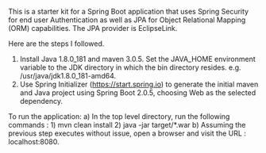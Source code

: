 This is a starter kit for a Spring Boot application that uses Spring Security for end user Authentication
as well as JPA for Object Relational Mapping (ORM) capabilities. The JPA provider is EclipseLink.

Here are the steps I followed.

1) Install Java 1.8.0_181 and maven 3.0.5. Set the JAVA_HOME environment variable to the JDK directory in which the bin directory resides. e.g. /usr/java/jdk1.8.0_181-amd64.
2) Use Spring Initializer (https://start.spring.io) to generate the initial maven and Java project using Spring Boot 2.0.5, choosing Web as the selected dependency.

To run the application:
a) In the top level directory, run the following commands :
       1) mvn clean install
       2) java -jar target/*.war
b) Assuming the previous step executes without issue, open a browser and visit the URL : localhost:8080.
